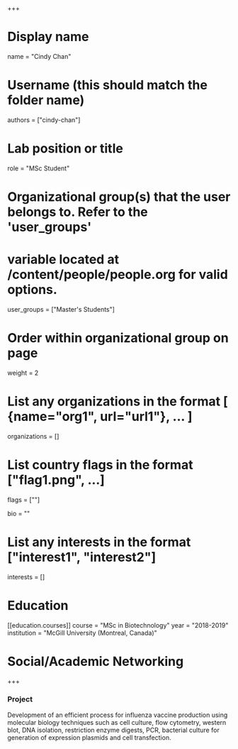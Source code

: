 +++
# Display name
name = "Cindy Chan"

# Username (this should match the folder name)
authors = ["cindy-chan"]

# Lab position or title
role = "MSc Student"

# Organizational group(s) that the user belongs to. Refer to the 'user_groups'
# variable located at /content/people/people.org for valid options.
user_groups = ["Master's Students"]

# Order within organizational group on page
weight = 2

# List any organizations in the format [ {name="org1", url="url1"}, ... ]
organizations = []

# List country flags in the format ["flag1.png", ...]
flags = [""]

bio = ""

# List any interests in the format ["interest1", "interest2"]
interests = []

# Education
[[education.courses]]
  course = "MSc in Biotechnology"
  year = "2018-2019"
  institution = "McGill University (Montreal, Canada)"

# Social/Academic Networking
+++
### Project
Development of an efficient process for influenza vaccine production using
molecular biology techniques such as cell culture, flow cytometry, western blot,
DNA isolation, restriction enzyme digests, PCR, bacterial culture for generation
of expression plasmids and cell transfection.
